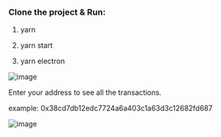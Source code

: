 ### Clone the project & Run:

1. yarn

2. yarn start

3. yarn electron

![image](https://user-images.githubusercontent.com/28141226/131407567-7f742e15-a18e-4717-902e-e7cce2570cf7.png)

Enter your address to see all the transactions.

example: 0x38cd7db12edc7724a6a403c1a63d3c12682fd687

![image](https://user-images.githubusercontent.com/28141226/131406391-994fb8dd-848a-4a8f-ab78-7d91f6840435.png)

